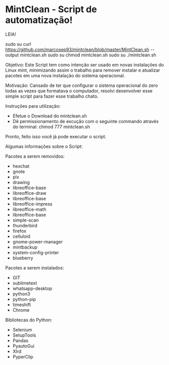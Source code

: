 # MintClean - Script de automatização!
LEIA!

sudo su curl https://github.com/marcosep93/mintclean/blob/master/MintClean.sh --output mintclean.sh
sudo su chmod mintclean.sh
sudo su ./mintclean.sh

Objetivo: Este Script tem como intenção ser usado em novas instalações do Linux mint, minimizando assim o trabalho para remover instalar e atualizar pacotes em uma nova instalação do sistema operacional.

Motivação: Cansado de ter que configurar o sistema operacional do zero todas as vezes que formatava o computador, resolvi desenvolver esse simple script para fazer esse trabalho chato.

Instruções para utilização:

- Efetue o Download do mintclean.sh
- Dê permissionamento de excução com o seguinte commando através do terminal: chmod 777 mintclean.sh

Pronto, feito isso você já pode executar o script.

Algumas informações sobre o Script:

Pacotes a serem removidos:
  - hexchat
  - gnote
  - pix
  - drawing
  - libreoffice-base
  - libreoffice-draw
  - libreoffice-base
  - libreoffice-impress
  - libreoffice-math
  - libreoffice-base
  - simple-scan
  - thunderbird
  - firefox
  - celluloid
  - gnome-power-manager
  - mintbackup
  - system-config-printer
  - blueberry

Pacotes a serem instalados:
  - GIT
  - sublimetext
  - whatsapp-desktop
  - python3
  - python-pip
  - timeshift
  - Chrome
  
Bibliotecas do Python:
  - Selenium
  - SetupTools
  - Pandas
  - PyautoGui
  - Xlrd
  - PyperClip
